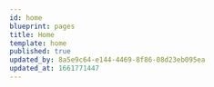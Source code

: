 ```yaml
---
id: home
blueprint: pages
title: Home
template: home
published: true
updated_by: 8a5e9c64-e144-4469-8f86-08d23eb095ea
updated_at: 1661771447
---
```

